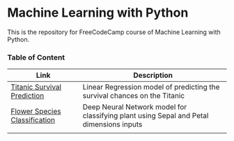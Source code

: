 # Machine Learning with Python
This is the repository for FreeCodeCamp course of Machine Learning with Python.

### Table of Content
| Link | Description|
| --- | --- |
| [Titanic Survival Prediction](Titanic_Survival_Prediction-Linear-Regression) | Linear Regression model of predicting the survival chances on the Titanic |
| [Flower Species Classification](Flower_Species_Classification) | Deep Neural Network model for classifying plant using Sepal and Petal dimensions inputs|
|  |  |


